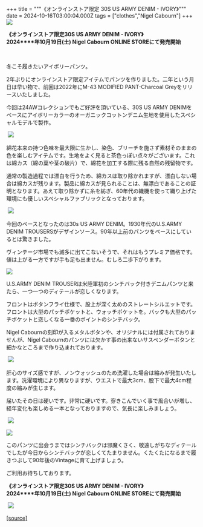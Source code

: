 +++
title = """《オンラインストア限定 30S US ARMY DENIM - IVORY》"""
date = 2024-10-16T03:00:04.000Z
tags = ["clothes","Nigel Cabourn"]
+++
![](https://cdn.shopify.com/s/files/1/0094/9295/5196/files/DSC02280_800x800.jpg?v=1728624883)

**《オンラインストア限定30S US ARMY DENIM - IVORY》**  
**2024****年10月19日(土) Nigel Cabourn ONLINE STOREにて発売開始**

 

冬こそ履きたいアイボリーパンツ。

2年ぶりにオンラインストア限定アイテムでパンツを作りました。二年という月日は早い物で、前回は2022年にM-43 MODIFIED PANT-Charcoal Greyをリリースいたしました。

今回は24AWコレクションでもご好評を頂いている、30S US ARMY DENIMをベースにアイボリーカラーのオーガニックコットンデニム生地を使用したスペシャルモデルで製作。

 ![](https://cdn.shopify.com/s/files/1/0094/9295/5196/files/DSC02269_800x800.jpg?v=1728625095)

綿花本来の持つ色味を最大限に生かし、染色、ブリーチを施さず素材そのままの色を楽しむアイテムです。生地をよく見ると茶色っぽい点々がございます。これは綿カス（綿の葉や茎の破片）で、綿花を加工する際に残る自然の残留物です。

通常の製造過程では漂白を行うため、綿カスは取り除かれますが、漂白しない場合は綿カスが残ります。製品に綿カスが見られることは、無漂白であることの証明となります。あえて取り除かずに糸を紡ぎ、60年代の織機を使って織り上げた環境にも優しいスペシャルファブリックとなっております。

 ![](https://cdn.shopify.com/s/files/1/0094/9295/5196/files/DSC02289_800x800.jpg?v=1728625212)

今回のベースとなったのは30s US ARMY DENIM。1930年代のU.S.ARMY DENIM TROUSERSがデザインソース。90年以上前のパンツをベースにしているとは驚きました。

ヴィンテージ市場でも滅多に出てこないそうで、それはもうプレミア価格です。値は上がる一方ですが手も足も出ません。むしろ二歩下がります。

![](https://cdn.shopify.com/s/files/1/0094/9295/5196/files/DSC02305_800x800.jpg?v=1728625285)

U.S.ARMY DENIM TROUSERは米陸軍初のシンチバック付きデニムパンツと来たら、一つ一つのディテールが恋しくなります。

フロントはボタンフライ仕様で、股上が深く太めのストレートシルエットです。フロントは大型のパッチポケットと、ウォッチポケットを。バックも大型のパッチポケットと恋しくなる一番のポイントのシンチバック。

Nigel Cabournの刻印が入るメタルボタンや、オリジナルには付属されておりませんが、Nigel Cabournのパンツには欠かす事の出来ないサスペンダーボタンと細かなところまで作り込まれております。

 ![](https://cdn.shopify.com/s/files/1/0094/9295/5196/files/DSC02307_800x800.jpg?v=1728625360)

肝心のサイズ感ですが、ノンウォッシュのため洗濯した場合は縮みが発生いたします。洗濯環境により異なりますが、ウエストで最大3cm、股下で最大4cm程度の縮みが生じます。

届いたその日は硬いです。非常に硬いです。穿きこんでいく事で風合いが増し、経年変化も楽しめる一本となっておりますので、気長に楽しみましょう。

 ![](https://cdn.shopify.com/s/files/1/0094/9295/5196/files/DSC02326_1000x1000.jpg?v=1728624775)

![](https://cdn.shopify.com/s/files/1/0094/9295/5196/files/DSC02316_800x800.jpg?v=1728624961)

このパンツに出会うまではシンチバックは邪魔くさく、敬遠しがちなディテールでしたが今日からシンチバックが恋しくてたまりません。くたくたになるまで履きつぶして90年後のVintageに育て上げましょう。

ご利用お待ちしております。

**《オンラインストア限定30S US ARMY DENIM - IVORY》**  
**2024****年10月19日(土) Nigel Cabourn ONLINE STOREにて発売開始**

 ![](https://cdn.shopify.com/s/files/1/0094/9295/5196/files/DSC02313_800x800.jpg?v=1728625583)

[[source]](https://cabourn.jp/blogs/shop-info/onlinestore20241016)
